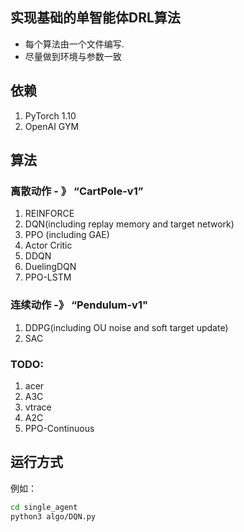 ## 实现基础的单智能体DRL算法

- 每个算法由一个文件编写.
- 尽量做到环境与参数一致

## 依赖

1. PyTorch 1.10
2. OpenAI GYM

## 算法

### 离散动作 - 》 “CartPole-v1”

1. REINFORCE
2. DQN(including replay memory and target network)
3. PPO (including GAE)
4. Actor Critic
5. DDQN
6. DuelingDQN
7. PPO-LSTM

### 连续动作 -》 “Pendulum-v1"

1. DDPG(including OU noise and soft target update)
2. SAC

### TODO: 

1. acer
3. A3C
4. vtrace
5. A2C
6. PPO-Continuous

## 运行方式

例如：

```bash
cd single_agent
python3 algo/DQN.py 
```
